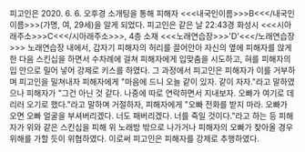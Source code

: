 피고인은 2020. 6. 6. 오후경 소개팅을 통해 피해자 <<<내국인이름>>>B<<</내국인이름>>>(가명, 여, 29세)을 알게 되었다.
피고인은 같은 날 22:43경 화성시 <<<시아래주소>>>C<<</시아래주소>>>, 4층 소재 <<<노래연습장>>>'D'<<</노래연습장>>> 노래연습장 내에서, 갑자기 피해자의 허리를 끌어안아 자신의 옆에 피해자를 앉게 한 다음 스킨십을 하면서 수차례에 걸쳐 피해자에게 입맞춤을 시도하고, 혀를 피해자의 입 안으로 밀어 넣어 강제로 키스를 하였다.
그 과정에서 피고인은 피해자가 이를 거부하며 피고인을 밀쳐내자 피해자에게 "마음에 드니 오늘 같이 있자. 같이 자자."라고 말하였으나 피해자가 "그건 아닌 것 같다. 나중에 따로 연락하면서 지내보자. 오빠가 여기로 데리러 오기로 했다."라고 말하며 거절하자, 피해자에게 "오빠 전화를 받지 마라. 오빠가 오면 오빠 얼굴을 부셔버리겠다. 너도 패버리겠다. 너를 죽일 것이다."라고 하는 등 피해자가 위와 같은 스킨십을 피해 위 노래방 밖으로 나가거나 피해자의 오빠가 찾아올 경우 위해를 가할 듯이 위협하였다.
이로써 피고인은 피해자를 강제로 추행하였다.